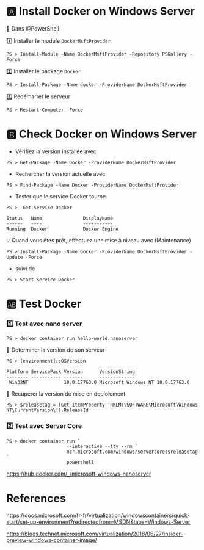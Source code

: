 

# :a: Install Docker on Windows Server 

:pushpin: Dans @PowerShell

:one: Installer le module `DockerMsftProvider`

```
PS > Install-Module -Name DockerMsftProvider -Repository PSGallery -Force
```

:two: Installer le package `Docker`

```
PS > Install-Package -Name docker -ProviderName DockerMsftProvider
```

:three: Redémarrer le serveur

```
PS > Restart-Computer -Force
```

# :b: Check Docker on Windows Server 

* Vérifiez la version installée avec 

```
PS > Get-Package -Name Docker -ProviderName DockerMsftProvider
```

* Rechercher la version actuelle avec 

```
PS > Find-Package -Name Docker -ProviderName DockerMsftProvider
```

* Tester que le service Docker tourne

```
PS >  Get-Service Docker

Status   Name               DisplayName
------   ----               -----------
Running  Docker             Docker Engine
```

:bulb: Quand vous êtes prêt, effectuez une mise à niveau avec  (Maintenance)

```
PS > Install-Package -Name Docker -ProviderName DockerMsftProvider -Update -Force
```

* suivi de 

```
PS > Start-Service Docker
```


# :ab: Test Docker

### :one: Test avec nano server

```
PS > docker container run hello-world:nanoserver
```

:pushpin: Determiner la version de son serveur

```
PS > [environment]::OSVersion

Platform ServicePack Version      VersionString
-------- ----------- -------      -------------
 Win32NT             10.0.17763.0 Microsoft Windows NT 10.0.17763.0
```

:pushpin: Recuperer la version de mise en deploiement

```
PS > $releasetag = (Get-ItemProperty 'HKLM:\SOFTWARE\Microsoft\Windows NT\CurrentVersion\').ReleaseId
```

### :two: Test avec Server Core

```
PS > docker container run `
                      --interactive --tty --rm `
                      mcr.microsoft.com/windows/servercore:$releasetag `
                      powershell
```



https://hub.docker.com/_/microsoft-windows-nanoserver


# References

https://docs.microsoft.com/fr-fr/virtualization/windowscontainers/quick-start/set-up-environment?redirectedfrom=MSDN&tabs=Windows-Server

https://blogs.technet.microsoft.com/virtualization/2018/06/27/insider-preview-windows-container-image/
